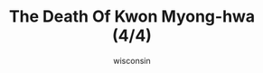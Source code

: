 ---
media: "images/rounds/round_4_2/death_of_kwon_myong_hwa_4.png"
media_type: image
title: The Death Of Kwon Myong-hwa (4/4)
author: wisconsin
desc: Soviet Marine Kwon Myong-hwa meets her fate from a well placed sniper's bullet.
---